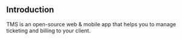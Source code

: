 ## Introduction

TMS is an open-source web & mobile app that helps you  to manage ticketing and billing to your client.
